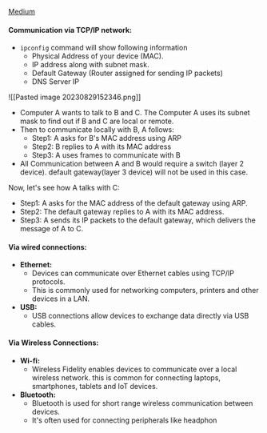 
[Medium](https://medium.com/networks-security/computer-communication-locally-and-remotely-13d68f29efbc)


#### Communication via TCP/IP network:

* `ipconfig` command will show following information
	* Physical Address of your device (MAC).
	* IP address along with subnet mask.
	* Default Gateway (Router assigned for sending IP packets)
	* DNS Server IP

![[Pasted image 20230829152346.png]]

* Computer A wants to talk to B and C. The Computer A uses its subnet mask to find out if B and C are local or remote.
* Then to communicate locally with B, A follows:
	* Step1: A asks for B's MAC address using ARP
	* Step2: B replies to A with its MAC address
	* Step3: A uses frames to communicate with B
* All Communication between A and B would require a switch (layer 2 device). default gateway(layer 3 device) will not be used in this case.

Now, let's see how A talks with C:
* Step1: A asks for the MAC address of the default gateway using ARP.
* Step2: The default gateway replies to A with its MAC address.
* Step3: A sends its IP packets to the default gateway, which delivers the message of A to C.

#### Via wired connections:
* **Ethernet:**
	* Devices can communicate over Ethernet cables using TCP/IP protocols.
	* This is commonly used for networking computers, printers and other devices in a LAN.
* **USB:**
	* USB connections allow devices to exchange data directly via USB cables.

#### Via Wireless Connections:
* **Wi-fi:** 
	* Wireless Fidelity enables devices to communicate over a local wireless network. this is common for connecting laptops, smartphones, tablets and IoT devices.
* **Bluetooth:**
	* Bluetooth is used for short range wireless communication between devices.
	* It's often used for connecting peripherals like headphon
